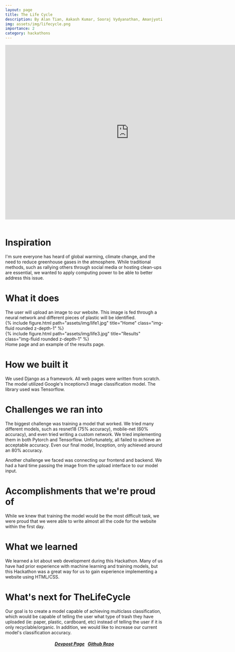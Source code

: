 ```yaml
---
layout: page
title: The Life Cycle
description: By Alan Tian, Aakash Kumar, Sooraj Vydyanathan, Amanjyoti Mridha
img: assets/img/lifecycle.png
importance: 2
category: hackathons
---
```

<div class="row">
<iframe width="786" height="555" src="https://www.youtube.com/embed/ztoc4f0ujq4" title="The Life Cycle" frameborder="0" allow="accelerometer; autoplay; clipboard-write; encrypted-media; gyroscope; picture-in-picture; web-share" allowfullscreen></iframe>
</div>
<br>
<h1>Inspiration</h1>
I'm sure everyone has heard of global warming, climate change, and the need to reduce greenhouse gases in the atmosphere. While traditional methods, such as rallying others through social media or hosting clean-ups are essential, we wanted to apply computing power to be able to better address this issue.
<br>

<h1>What it does</h1>
The user will upload an image to our website. This image is fed through a neural network and different pieces of plastic will be identified.
<br>
<div class="row">
    <div class="col-sm mt-3 mt-md-0">
        {% include figure.html path="assets/img/life1.jpg" title="Home" class="img-fluid rounded z-depth-1" %}
    </div>
    <div class="col-sm mt-3 mt-md-0">
        {% include figure.html path="assets/img/life3.jpg" title="Results" class="img-fluid rounded z-depth-1" %}
    </div>
</div>
<div class="caption">
    Home page and an example of the results page.
</div>

<h1>How we built it</h1>
We used Django as a framework. All web pages were written from scratch. The model utilized Google's Inceptionv3 image classification model. The library used was Tensorflow.
<br>
<h1>Challenges we ran into</h1>
The biggest challenge was training a model that worked. We tried many different models, such as resnet18 (75% accuracy), mobile-net (60% accuracy), and even tried writing a custom network. We tried implementing them in both Pytorch and Tensorflow. Unfortunately, all failed to achieve an acceptable accuracy. Even our final model, Inception, only achieved around an 80% accuracy.

Another challenge we faced was connecting our frontend and backend. We had a hard time passing the image from the upload interface to our model input.
<br>
<h1>Accomplishments that we're proud of</h1>
While we knew that training the model would be the most difficult task, we were proud that we were able to write almost all the code for the website within the first day.
<br>
<h1>What we learned</h1>
We learned a lot about web development during this Hackathon. Many of us have had prior experience with machine learning and training models, but this Hackathon was a great way for us to gain experience implementing a website using HTML/CSS.
<br>
<h1>What's next for TheLifeCycle</h1>
Our goal is to create a model capable of achieving multiclass classification, which would be capable of telling the user what type of trash they have uploaded (ie: paper, plastic, cardboard, etc) instead of telling the user if it is only recyclable/organic. In addition, we would like to increase our current model's classification accuracy.
<br>

<h5 style="text-align:center;">    
    <a href="https://devpost.com/software/thelifecycle#updates">Devpost Page</a>&nbsp;&nbsp;
    <a href="https://github.com/TheRealAakash/TheLifeCycle">Github Repo</a>
</h5>